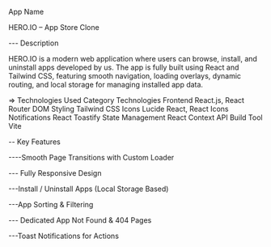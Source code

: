 App Name

HERO.IO – App Store Clone

--- Description

HERO.IO is a modern web application where users can browse, install, and uninstall apps developed by us.
The app is fully built using React and Tailwind CSS, featuring smooth navigation, loading overlays, dynamic routing, and local storage for managing installed app data.

=> Technologies Used
Category	Technologies
Frontend	React.js, React Router DOM
Styling	Tailwind CSS
Icons	Lucide React, React Icons
Notifications	React Toastify
State Management	React Context API
Build Tool	Vite

 -- Key Features

 ----Smooth Page Transitions with Custom Loader

 --- Fully Responsive Design

 ---Install / Uninstall Apps (Local Storage Based)

 ---App Sorting & Filtering

 --- Dedicated App Not Found & 404 Pages

 ---Toast Notifications for Actions